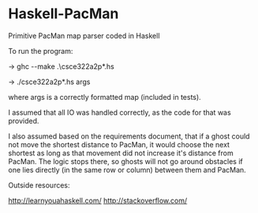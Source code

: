 Haskell-PacMan
==============
Primitive PacMan map parser coded in Haskell

To run the program:

-> ghc --make .\csce322a2p*.hs

-> ./csce322a2p*.hs args

where args is a correctly formatted map (included in tests).

I assumed that all IO was handled correctly, as the code for that was provided.

I also assumed based on the requirements document, that if a ghost could not move the shortest 
distance to PacMan, it would choose the next shortest as long as that movement did not increase 
it's distance from PacMan. The logic stops there, so ghosts will not go around obstacles
if one lies directly (in the same row or column) between them and PacMan.

Outside resources:

http://learnyouahaskell.com/
http://stackoverflow.com/
